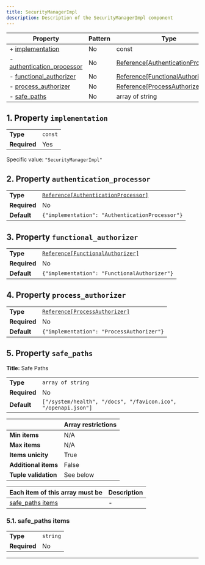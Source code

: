 ```yaml
---
title: SecurityManagerImpl
description: Description of the SecurityManagerImpl component
---
```


| Property                                                 | Pattern | Type                               | Deprecated | Definition | Title/Description |
| -------------------------------------------------------- | ------- | ---------------------------------- | ---------- | ---------- | ----------------- |
| + [implementation](#implementation )                     | No      | const                              | No         | -          | -                 |
| - [authentication_processor](#authentication_processor ) | No      | [Reference[AuthenticationProcessor]](/docs/components/authenticationprocessor/overview) | No         | -          | -                 |
| - [functional_authorizer](#functional_authorizer )       | No      | [Reference[FunctionalAuthorizer]](/docs/components/functionalauthorizer/overview)    | No         | -          | -                 |
| - [process_authorizer](#process_authorizer )             | No      | [Reference[ProcessAuthorizer]](/docs/components/processauthorizer/overview)       | No         | -          | -                 |
| - [safe_paths](#safe_paths )                             | No      | array of string                    | No         | -          | Safe Paths        |

## <a name="implementation"></a>1. Property `implementation`

|              |         |
| ------------ | ------- |
| **Type**     | `const` |
| **Required** | Yes     |

Specific value: `"SecurityManagerImpl"`

## <a name="authentication_processor"></a>2. Property `authentication_processor`

|              |                                                 |
| ------------ | ----------------------------------------------- |
| **Type**     | [`Reference[AuthenticationProcessor]`](/docs/components/authenticationprocessor/overview)            |
| **Required** | No                                              |
| **Default**  | `{"implementation": "AuthenticationProcessor"}` |

## <a name="functional_authorizer"></a>3. Property `functional_authorizer`

|              |                                              |
| ------------ | -------------------------------------------- |
| **Type**     | [`Reference[FunctionalAuthorizer]`](/docs/components/functionalauthorizer/overview)            |
| **Required** | No                                           |
| **Default**  | `{"implementation": "FunctionalAuthorizer"}` |

## <a name="process_authorizer"></a>4. Property `process_authorizer`

|              |                                           |
| ------------ | ----------------------------------------- |
| **Type**     | [`Reference[ProcessAuthorizer]`](/docs/components/processauthorizer/overview)            |
| **Required** | No                                        |
| **Default**  | `{"implementation": "ProcessAuthorizer"}` |

## <a name="safe_paths"></a>5. Property `safe_paths`

**Title:** Safe Paths

|              |                                                                |
| ------------ | -------------------------------------------------------------- |
| **Type**     | `array of string`                                              |
| **Required** | No                                                             |
| **Default**  | `["/system/health", "/docs", "/favicon.ico", "/openapi.json"]` |

|                      | Array restrictions |
| -------------------- | ------------------ |
| **Min items**        | N/A                |
| **Max items**        | N/A                |
| **Items unicity**    | True               |
| **Additional items** | False              |
| **Tuple validation** | See below          |

| Each item of this array must be       | Description |
| ------------------------------------- | ----------- |
| [safe_paths items](#safe_paths_items) | -           |

### <a name="autogenerated_heading_1"></a>5.1. safe_paths items

|              |          |
| ------------ | -------- |
| **Type**     | `string` |
| **Required** | No       |

----------------------------------------------------------------------------------------------------------------------------
